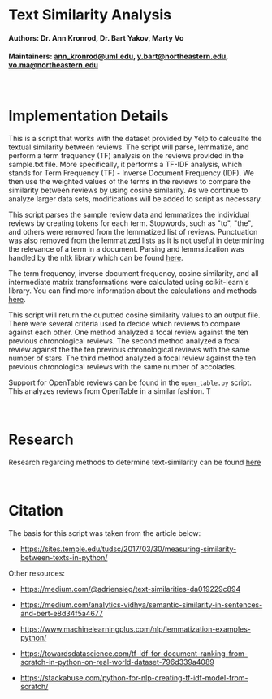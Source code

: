 # Text Similarity Analysis


#### Authors: Dr. Ann Kronrod, Dr. Bart Yakov, Marty Vo
#### Maintainers: ann_kronrod@uml.edu, y.bart@northeastern.edu, vo.ma@northeastern.edu


<br>

# Implementation Details 

This is a script that works with the dataset provided by Yelp to calcualte the textual similarity between reviews.
The script will parse, lemmatize, and perform a term frequency (TF) analysis on the reviews
provided in the sample.txt file. More specifically, it performs a TF-IDF analysis, which stands
for Term Frequency (TF) - Inverse Document Frequency (IDF). We then use the weighted values of
the terms in the reviews to compare the similarity between reviews by using cosine similarity. As we 
continue to analyze larger data sets, modifications will be added to script as necessary.

This script parses the sample review data and lemmatizes the individual reviews by creating tokens
for each term. Stopwords, such as "to", "the", and others were removed from the lemmatized list of
reviews. Punctuation was also removed from the lemmatized lists as it is not useful in determining
the relevance of a term in a document. Parsing and lemmatization was handled by the nltk library
which can be found [here](https://www.nltk.org/).

The term frequency, inverse document frequency, cosine similarity, and all intermediate matrix 
transformations were calculated using scikit-learn's library. You can find more information about the 
calculations and methods [here](https://scikit-learn.org/stable/modules/classes.html#module-sklearn.feature_extraction.text).

This script will return the ouputted cosine similarity values to an output file. There were several criteria used to decide
which reviews to compare against each other. One method analyzed a focal review against the ten previous chronological reviews.
The second method analyzed a focal review against the the ten previous chronological reviews with the same number of stars.
The third method analyzed a focal review against the ten previous chronological reviews with the same number of accolades.

Support for OpenTable reviews can be found in the `open_table.py` script. This analyzes reviews from OpenTable in a similar fashion.
T

<br>

# Research

Research regarding methods to determine text-similarity can be found [here](https://github.com/martyv123/NLP-Yelp/blob/main/RESEARCH.MD)

<br>

# Citation

The basis for this script was taken from the article below:
* https://sites.temple.edu/tudsc/2017/03/30/measuring-similarity-between-texts-in-python/
  

Other resources:

* https://medium.com/@adriensieg/text-similarities-da019229c894

* https://medium.com/analytics-vidhya/semantic-similarity-in-sentences-and-bert-e8d34f5a4677

* https://www.machinelearningplus.com/nlp/lemmatization-examples-python/

* https://towardsdatascience.com/tf-idf-for-document-ranking-from-scratch-in-python-on-real-world-dataset-796d339a4089

* https://stackabuse.com/python-for-nlp-creating-tf-idf-model-from-scratch/

